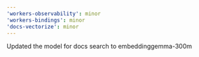 ```yaml
---
'workers-observability': minor
'workers-bindings': minor
'docs-vectorize': minor
---
```


Updated the model for docs search to embeddinggemma-300m

